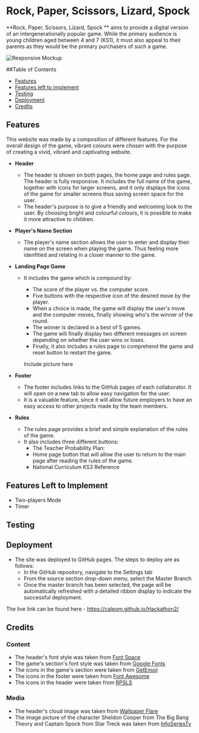 # Rock, Paper, Scissors, Lizard, Spock

 **Rock, Paper, Scissors, Lizard, Spock ** aims to provide a digital version of an intergenerationally popular game. While the primary audience is young children aged between 4 and 7 (KS1), it must also appeal to their parents as they would be the primary purchasers of such a game.

 ![Responsive Mockup](https://github.com/lucyrush/readme-template/blob/master/media/love_running_mockup.png)
 
##Table of Contents
- [Features](#features)
- [Features left to implement](#features-left-to-implement)
- [Testing](#testing)
- [Deployment](#deployment)
- [Credits](#credits)

## Features
This website was made by a composition of different features. For the overall design of the game, vibrant colours were chosen with the purpose of creating a vivid, vibrant and captivating website.
- __Header__
	- The header is shown on both pages, the home page and rules page. The header is fully responsive. It includes the full name of the game, together with icons for larger screens, and it only displays the icons of the game for smaller screens thus saving screen space for the user.
	- The header's purpose is to give a friendly and welcoming look to the user. By choosing bright and colourful colours, it is possible to make it more attractive to children.

- __Player's Name Section__
	- The player's name section allows the user to enter and display their name on the screen when playing the game. Thus feeling more idenfitied and relating in a closer manner to the game.

- __Landing Page Game__
	- It includes the game which is compound by:
		- The score of the player vs. the computer score.
		- Five buttons with the respective icon of the desired move by the player.
		- When a choice is made, the game will display the user's move and the computer moves, finally showing who's the winner of the round.
		- The winner is declared in a best of 5 games.
		- The game will finally display two different messages on screen depending on whether the user wins or loses.
		- Finally, it also includes a rules page to comprehend the game and reset button to restart the game.
		
		Include picture here
- __Footer__
	- The footer includes links to the GitHub pages of each collaborator. It will open on a new tab to allow easy navigation for the user.
	- It is a valuable feature, since it will allow future employers to have an easy access to other projects made by the team members.
- __Rules__

	- The rules page provides a brief and simple explanation of the rules of the game.
	- It also includes three different buttons:
		- The Teacher Probability Plan:
		- Home page button that will allow the user to return to the main page after reading the rules of the game.
		- National Curriculum KS3 Reference

## Features Left to Implement
- Two-players Mode
- Timer
## Testing

## Deployment

- The site was deployed to GitHub pages. The steps to deploy are as follows: 
  - In the GitHub repository, navigate to the Settings tab 
  - From the source section drop-down menu, select the Master Branch
  - Once the master branch has been selected, the page will be automatically refreshed with a detailed ribbon display to indicate the successful deployment. 

The live link can be found here - https://caleom.github.io/Hackathon2/



## Credits

### Content
- The header's font style was taken from [Font Space](https://www.fontspace.com/whale-i-tried-font-f30502)
- The game's section's font style was taken from [Google Fonts](https://fonts.google.com/)
- The icons in the game's section were taken from [GetEmoji](https://getemoji.com/)
- The icons in the footer were taken from [Font Awesome](https://fontawesome.com/)
- The icons in the header were taken from [RPSLS](https://rpsls.net/#vis1d)
### Media
- The header's cloud image was taken from [Wallpaper Flare](https://www.wallpaperflare.com/clouds-figure-background-simpsons-art-beginning-cartoon-wallpaper-uzhuk)
- The image picture of the character Sheldon Cooper from The Big Bang Theory and Captain Spock from Star Treck was taken from [InfoSeriesTv](https://www.infoseriestv.com/wp-content/uploads/2012/03/The-Big-Bang-Theory.jpg)




